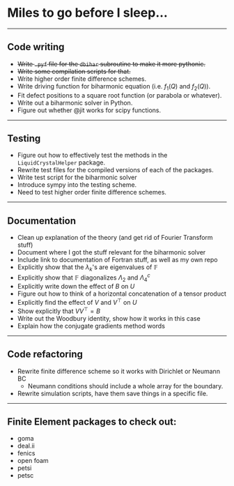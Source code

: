 # Miles to go before I sleep...
---------
## Code writing
* ~~Write `.pyf` file for the `dbihar` subroutine to make it more pythonic.~~
* ~~Write some compilation scripts for that.~~
* Write higher order finite difference schemes.
* Write driving function for biharmonic equation (i.e. $f_1(Q)$ and $f_2(Q)$).
* Fit defect positions to a square root function (or parabola or whatever). 
* Write out a biharmonic solver in Python.
* Figure out whether @jit works for scipy functions.
---------
## Testing
* Figure out how to effectively test the methods in the `LiquidCrystalHelper` package.
* Rewrite test files for the compiled versions of each of the packages.
* Write test script for the biharmonic solver
* Introduce sympy into the testing scheme.
* Need to test higher order finite difference schemes.
---------
## Documentation
* Clean up explanation of the theory (and get rid of Fourier Transform stuff)
* Document where I got the stuff relevant for the biharmonic solver
* Include link to documentation of Fortran stuff, as well as my own repo
* Explicitly show that the $\lambda_k$'s are eigenvalues of $\mathbb{F}$
* Explicitly show that $\mathbb{F}$ diagonalizes $\Lambda_2$ and $\Lambda_4^c$
* Explicitly write down the effect of $B$ on $U$
* Figure out how to think of a horizontal concatenation of a tensor product
* Explicitly find the effect of $V$ and $V^\top$ on $U$
* Show explicitly that $VV^\top = B$
* Write out the Woodbury identity, show how it works in this case
* Explain how the conjugate gradients method words
-----------
## Code refactoring
* Rewrite finite difference scheme so it works with Dirichlet or Neumann BC
  - Neumann conditions should include a whole array for the boundary.
* Rewrite simulation scripts, have them save things in a specific file.
-----------
## Finite Element packages to check out:
* goma
* deal.ii
* fenics
* open foam
* petsi
* petsc

